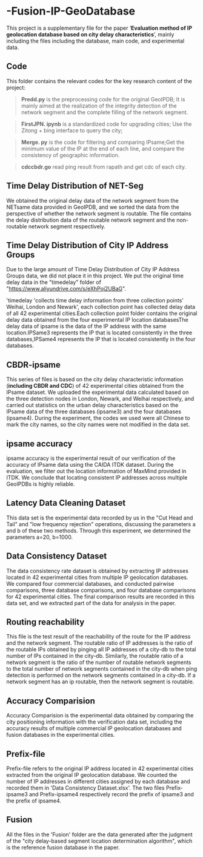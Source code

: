# -Fusion-IP-GeoDatabase
This project is a supplementary file for the paper ‘**Evaluation method of IP geolocation database based on city delay characteristics**’, mainly including the files including the database, main code, and experimental data.

## Code

This folder contains the relevant codes for the key research content of the project:

> **Predd.py** is the preprocessing code for the original GeoIPDB; It is mainly aimed at the realization of the integrity detection of the network segment and the complete filling of the network segment.

> **FirstJPN. ipynb** is a standardized code for upgrading cities; Use the Zitong + bing interface to query the city;

> **Merge. py** is the code for filtering and comparing IPsame;Get the minimum value of the IP at the end of each line, and compare the consistency of geographic information.

> **cdccbdr.go** read ping result from rapath and get cdc of each city.

## Time Delay Distribution of NET-Seg

We obtained the original delay data of the network segment from the NETsame data provided in GeoIPDB, and we sorted the data from the perspective of whether the network segment is routable. The file contains the delay distribution data of the routable network segment and the non-routable network segment respectively.

## Time Delay Distribution of City IP Address Groups

Due to the large amount of Time Delay Distribution of City IP Address Groups data, we did not place it in this project. We put the original time delay data in the "timedelay" folder of "https://www.aliyundrive.com/s/eXhPoj2UBaG".

'timedelay 'collects time delay information from three collection points' Weihai, London and Newark', each collection point has collected delay data of all 42 experimental cities.Each collection point folder contains the original delay data obtained from the four experimental IP location databasesThe delay data of ipsame is the data of the IP address with the same location.IPSame3 represents the IP that is located consistently in the three databases,IPSame4 represents the IP that is located consistently in the four databases.

## CBDR-ipsame

This series of files is based on the city delay characteristic information (**including CBDR and CDC**) of 42 experimental cities obtained from the IPsame dataset. We uploaded the experimental data calculated based on the three detection nodes in London, Newark, and Weihai respectively, and carried out statistics on the urban delay characteristics based on the IPsame data of the three databases (ipsame3) and the four databases (ipsame4). During the experiment, the codes we used were all Chinese to mark the city names, so the city names were not modified in the data set.

## ipsame accuracy

ipsame accuracy is the experimental result of our verification of the accuracy of IPsame data using the CAIDA ITDK dataset. During the evaluation, we filter out the location information of MaxMind provided in ITDK. We conclude that locating consistent IP addresses across multiple GeoIPDBs is highly reliable.

## Latency Data Cleaning Dataset

This data set is the experimental data recorded by us in the "Cut Head and Tail" and "low frequency rejection" operations, discussing the parameters a and b of these two methods. Through this experiment, we determined the parameters a=20, b=1000.

## Data Consistency Dataset

The data consistency rate dataset is obtained by extracting IP addresses located in 42 experimental cities from multiple IP geolocation databases. We compared four commercial databases, and conducted pairwise comparisons, three database comparisons, and four database comparisons for 42 experimental cities. The final comparison results are recorded in this data set, and we extracted part of the data for analysis in the paper.

## Routing reachability

This file is the test result of the reachability of the route for the IP address and the network segment. The routable ratio of IP addresses is the ratio of the routable IPs obtained by pinging all IP addresses of a city-db to the total number of IPs contained in the city-db. Similarly, the routable ratio of a network segment is the ratio of the number of routable network segments to the total number of network segments contained in the city-db when ping detection is performed on the network segments contained in a city-db. If a network segment has an ip routable, then the network segment is routable.

## Accuracy Comparision

Accuracy Comparision is the experimental data obtained by comparing the city positioning information with the verification data set, including the accuracy results of multiple commercial IP geolocation databases and fusion databases in the experimental cities.

## Prefix-file

Prefix-file refers to the original IP address located in 42 experimental cities extracted from the original IP geolocation database. We counted the number of IP addresses in different cities assigned by each database and recorded them in 'Data Consistency Dataset.xlsx'. The two files Prefix-ipsame3 and Prefix-ipsame4 respectively record the prefix of ipsame3 and the prefix of ipsame4.

## Fusion

All the files in the 'Fusion' folder are the data generated after the judgment of the "city delay-based segment location determination algorithm", which is the reference fusion database in the paper.
